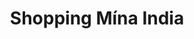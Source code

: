 ---
title: "Shopping Mína India"
url: /ciudad-del-este/shopping-mina-india/
shop: centro comercial
---